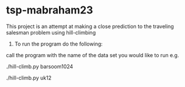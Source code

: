 # tsp-mabraham23

This project is an attempt at making a close prediction to the traveling salesman problem using hill-climbing

1. To run the program do the following:

call the program with the name of the data set you would like to run e.g. 

./hill-climb.py barsoom1024

./hill-climb.py uk12


